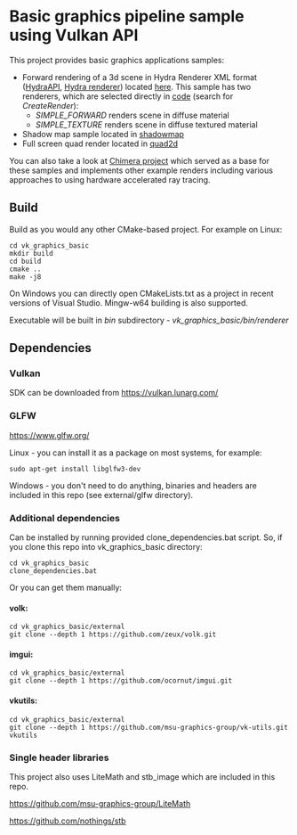 # Basic graphics pipeline sample using Vulkan API
This project provides basic graphics applications samples:
* Forward rendering of a 3d scene in Hydra Renderer XML format ([HydraAPI](https://github.com/Ray-Tracing-Systems/HydraAPI), [Hydra renderer](http://www.raytracing.ru/)) located [here](https://github.com/msu-graphics-group/vk_graphics_basic/tree/main/src/samples/simpleforward). This sample has two renderers, which are selected directly in [code](https://github.com/msu-graphics-group/vk_graphics_basic/blob/main/src/samples/simpleforward/main.cpp) (search for *CreateRender*):
  * *SIMPLE_FORWARD* renders scene in diffuse material
  * *SIMPLE_TEXTURE* renders scene in diffuse textured material
* Shadow map sample located in [shadowmap](https://github.com/msu-graphics-group/vk_graphics_basic/tree/main/src/samples/shadowmap)
* Full screen quad render located in [quad2d](https://github.com/msu-graphics-group/vk_graphics_basic/tree/main/src/samples/quad2d)

You can also take a look at [Chimera project](https://gitlab.com/vsan/chimera) which served as a base for these samples and implements other example renders
including various approaches to using hardware accelerated ray tracing.

## Build

Build as you would any other CMake-based project. For example on Linux:
```
cd vk_graphics_basic
mkdir build
cd build
cmake ..
make -j8
```

On Windows you can directly open CMakeLists.txt as a project in recent versions of Visual Studio. Mingw-w64 building is also supported.

Executable will be built in *bin* subdirectory - *vk_graphics_basic/bin/renderer*

## Dependencies
### Vulkan 
SDK can be downloaded from https://vulkan.lunarg.com/

### GLFW 
https://www.glfw.org/

Linux - you can install it as a package on most systems, for example: 
```
sudo apt-get install libglfw3-dev
```

Windows - you don't need to do anything, binaries and headers are included in this repo (see external/glfw directory).

### Additional dependencies 
Can be installed by running provided clone_dependencies.bat script. So, if you clone this repo into vk_graphics_basic directory:

```
cd vk_graphics_basic
clone_dependencies.bat
```

Or you can get them manually:

#### volk:
```
cd vk_graphics_basic/external
git clone --depth 1 https://github.com/zeux/volk.git
```

#### imgui:
```
cd vk_graphics_basic/external
git clone --depth 1 https://github.com/ocornut/imgui.git
```

#### vkutils:
```
cd vk_graphics_basic/external
git clone --depth 1 https://github.com/msu-graphics-group/vk-utils.git vkutils
```

### Single header libraries
This project also uses LiteMath and stb_image which are included in this repo.

https://github.com/msu-graphics-group/LiteMath

https://github.com/nothings/stb

